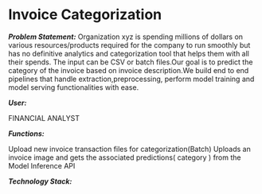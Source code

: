 # Invoice Categorization

***Problem Statement:***
Organization xyz is spending millions of dollars on various resources/products required for the company to run smoothly but has no definitive analytics and categorization tool that helps them with all their spends. The input can be CSV or batch files.Our goal is to predict the category of the invoice based on invoice description.We build end to end pipelines that handle extraction,preprocessing, perform model training and model serving functionalities with ease.

***User:***

FINANCIAL ANALYST

***Functions:***

Upload new invoice transaction files for categorization(Batch)
Uploads an invoice image and gets the associated predictions( category ) from the Model Inference API

***Technology Stack:***
